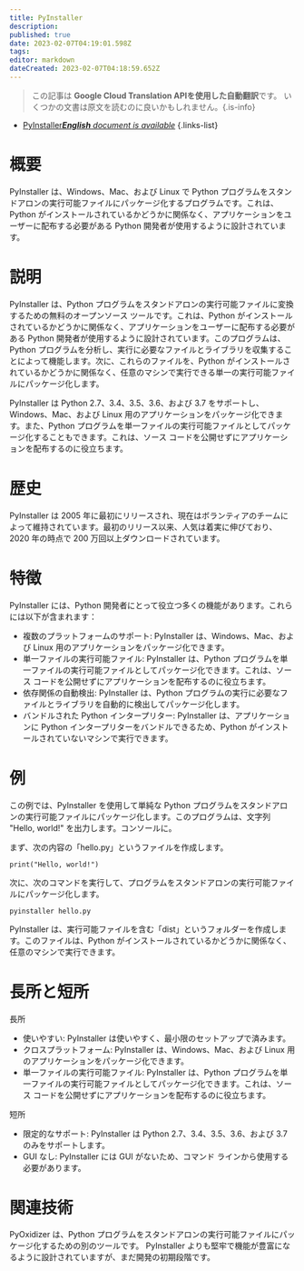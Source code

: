 ```yaml
---
title: PyInstaller
description: 
published: true
date: 2023-02-07T04:19:01.598Z
tags: 
editor: markdown
dateCreated: 2023-02-07T04:18:59.652Z
---
```


> この記事は **Google Cloud Translation APIを使用した自動翻訳**です。
いくつかの文書は原文を読むのに良いかもしれません。{.is-info}



- [PyInstaller***English** document is available*](/en/Knowledge-base/Dictionary/pyinstaller)
{.links-list}


# 概要
PyInstaller は、Windows、Mac、および Linux で Python プログラムをスタンドアロンの実行可能ファイルにパッケージ化するプログラムです。これは、Python がインストールされているかどうかに関係なく、アプリケーションをユーザーに配布する必要がある Python 開発者が使用するように設計されています。

# 説明
PyInstaller は、Python プログラムをスタンドアロンの実行可能ファイルに変換するための無料のオープンソース ツールです。これは、Python がインストールされているかどうかに関係なく、アプリケーションをユーザーに配布する必要がある Python 開発者が使用するように設計されています。このプログラムは、Python プログラムを分析し、実行に必要なファイルとライブラリを収集することによって機能します。次に、これらのファイルを、Python がインストールされているかどうかに関係なく、任意のマシンで実行できる単一の実行可能ファイルにパッケージ化します。

PyInstaller は Python 2.7、3.4、3.5、3.6、および 3.7 をサポートし、Windows、Mac、および Linux 用のアプリケーションをパッケージ化できます。また、Python プログラムを単一ファイルの実行可能ファイルとしてパッケージ化することもできます。これは、ソース コードを公開せずにアプリケーションを配布するのに役立ちます。

# 歴史
PyInstaller は 2005 年に最初にリリースされ、現在はボランティアのチームによって維持されています。最初のリリース以来、人気は着実に伸びており、2020 年の時点で 200 万回以上ダウンロードされています。

# 特徴
PyInstaller には、Python 開発者にとって役立つ多くの機能があります。これらには以下が含まれます：

- 複数のプラットフォームのサポート: PyInstaller は、Windows、Mac、および Linux 用のアプリケーションをパッケージ化できます。
- 単一ファイルの実行可能ファイル: PyInstaller は、Python プログラムを単一ファイルの実行可能ファイルとしてパッケージ化できます。これは、ソース コードを公開せずにアプリケーションを配布するのに役立ちます。
- 依存関係の自動検出: PyInstaller は、Python プログラムの実行に必要なファイルとライブラリを自動的に検出してパッケージ化します。
- バンドルされた Python インタープリター: PyInstaller は、アプリケーションに Python インタープリターをバンドルできるため、Python がインストールされていないマシンで実行できます。

# 例
この例では、PyInstaller を使用して単純な Python プログラムをスタンドアロンの実行可能ファイルにパッケージ化します。このプログラムは、文字列 "Hello, world!" を出力します。コンソールに。

まず、次の内容の「hello.py」というファイルを作成します。

```
print("Hello, world!")
```

次に、次のコマンドを実行して、プログラムをスタンドアロンの実行可能ファイルにパッケージ化します。

```
pyinstaller hello.py
```

PyInstaller は、実行可能ファイルを含む「dist」というフォルダーを作成します。このファイルは、Python がインストールされているかどうかに関係なく、任意のマシンで実行できます。

# 長所と短所
長所

- 使いやすい: PyInstaller は使いやすく、最小限のセットアップで済みます。
- クロスプラットフォーム: PyInstaller は、Windows、Mac、および Linux 用のアプリケーションをパッケージ化できます。
- 単一ファイルの実行可能ファイル: PyInstaller は、Python プログラムを単一ファイルの実行可能ファイルとしてパッケージ化できます。これは、ソース コードを公開せずにアプリケーションを配布するのに役立ちます。

短所

- 限定的なサポート: PyInstaller は Python 2.7、3.4、3.5、3.6、および 3.7 のみをサポートします。
- GUI なし: PyInstaller には GUI がないため、コマンド ラインから使用する必要があります。

# 関連技術
PyOxidizer は、Python プログラムをスタンドアロンの実行可能ファイルにパッケージ化するための別のツールです。 PyInstaller よりも堅牢で機能が豊富になるように設計されていますが、まだ開発の初期段階です。
